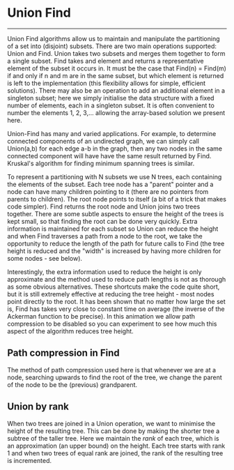 # Union Find

---

Union Find algorithms allow us to maintain and manipulate the partitioning
of a set into (disjoint) subsets. There are two main operations supported:
Union and Find. Union takes two subsets and merges them together to form
a single subset.  Find takes and element and returns a representative
element of the subset it occurs in. It must be the case that Find(n) =
Find(m) if and only if n and m are in the same subset, but which element
is returned is left to the implementation (this flexibility allows for
simple, efficient solutions). There may also be an operation to add
an additional element in a singleton subset; here we simply initialise
the data structure with a fixed number of elements, each in a singleton
subset. It is often convenient to number the elements 1, 2, 3,... allowing
the array-based solution we present here.

Union-Find has many and varied applications.  For example, to determine
connected components of an undirected graph, we can simply call Union(a,b)
for each edge a-b in the graph, then any two nodes in the same connected
component will have have the same result returned by Find.  Kruskal's
algorithm for finding minimum spanning trees is similar.

To represent a partitioning with N subsets we use N trees, each containing
the elements of the subset. Each tree node has a "parent" pointer and a
node can have many children pointing to it (there are no pointers from
parents to children).  The root node points to itself (a bit of a trick
that makes code simpler).  Find returns the root node and Union joins two
trees together.  There are some subtle aspects to ensure the height of
the trees is kept small, so that finding the root can be done very quickly.
Extra information is maintained for each subset so Union can reduce the
height and when Find traverses a path from a node to the root, we take
the opportunity to reduce the length of the path for future calls to Find
(the tree height is reduced and the "width" is increased by having more
children for some nodes - see below).

Interestingly, the extra information used to reduce the height is only
approximate and the method used to reduce path lengths is not as thorough
as some obvious alternatives. These shortcuts make the code quite short,
but it is still extremely effective at reducing the tree height - most
nodes point directly to the root. It has been shown that no matter how
large the set is, Find has takes very close to constant time on average
(the inverse of the Ackerman function to be precise).  In this animation
we allow path compression to be disabled so you can experiment to see
how much this aspect of the algorithm reduces tree height.

## Path compression in Find

The method of path compression used here is that whenever we are at a
node, searching upwards to find the root of the tree, we change the parent
of the node to be the (previous) grandparent.

## Union by rank

When two trees are joined in a Union operation, we want to minimise the
height of the resulting tree.  This can be done by making the shorter
tree a subtree of the taller tree. Here we maintain the *rank* of each
tree, which is an approximation (an upper bound) on the height. Each
tree starts with rank 1 and when two trees of equal rank are joined, the
rank of the resulting tree is incremented.
